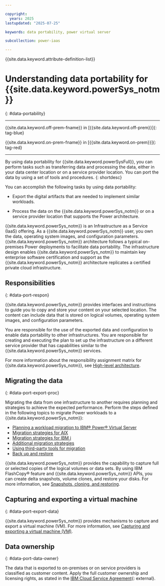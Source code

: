 ```yaml
---

copyright:
  years: 2025
lastupdated: "2025-07-25"

keywords: data portability, power virtual server

subcollection: power-iaas

---
```


{{site.data.keyword.attribute-definition-list}}



# Understanding data portability for {{site.data.keyword.powerSys_notm}}
{: #data-portability}



---

{{site.data.keyword.off-prem-fname}} in [{{site.data.keyword.off-prem}}]{: tag-blue}

{{site.data.keyword.on-prem-fname}} in [{{site.data.keyword.on-prem}}]{: tag-red}

---



By using data portability for {{site.data.keyword.powerSysFull}}, you can perform tasks such as transferring data and processing the data, either in your data center location or on a service provider location. You can port the data by using a set of tools and procedures.
{: shortdesc}


You can accomplish the following tasks by using data portability:

* Export the digital artifacts that are needed to implement similar workloads.

* Process the data on the {{site.data.keyword.powerSys_notm}} or on a service provider location that supports the Power architecture.


{{site.data.keyword.powerSys_notm}} is an Infrastructure as a Service (IaaS) offering. As a {{site.data.keyword.powerSys_notm}} user, you own the data, operating system images, and configuration parameters. {{site.data.keyword.powerSys_notm}} architecture follows a typical on-premises Power deployments to facilitate data portability. The infrastructure design enables {{site.data.keyword.powerSys_notm}} to maintain key enterprise software certification and support as the {{site.data.keyword.powerSys_notm}} architecture replicates a certified private cloud infrastructure.






## Responsibilities
{: #data-port-respon}

{{site.data.keyword.powerSys_notm}} provides interfaces and instructions to guide you to copy and store your content on your selected location. The content can include data that is stored on logical volumes, operating system images, and configuration parameters.

You are responsible for the use of the exported data and configuration to enable data portability to other infrastructures. You are responsible for creating and executing the plan to set up the infrastructure on a different service provider that has capabilities similar to the {{site.data.keyword.powerSys_notm}} services.

For more information about the responsibility assignment matrix for {{site.data.keyword.powerSys_notm}}, see [High-level architecture](/docs/power-iaas?topic=power-iaas-on-cloud-architecture#high-level-architecture-on-cloud).





## Migrating the data
{: #data-port-export-proc}

Migrating the data from one infrastructure to another requires planning and strategies to achieve the expected performance. Perform the steps defined in the following topics to migrate Power workloads to a {{site.data.keyword.powerSys_notm}}:

* [Planning a workload migration to IBM&reg; Power&reg; Virtual Server](/docs/power-iaas?topic=power-iaas-system-migration)
* [Migration strategies for AIX](/docs/power-iaas?topic=power-iaas-migration-aix)
* [Migration strategies for IBM i](/docs/power-iaas?topic=power-iaas-migration-strategies-power)
* [Additional migration strategies](/docs/power-iaas?topic=power-iaas-additional-migration-strategies-power)
* [Using third-party tools for migration](/docs/power-iaas?topic=power-iaas-migration-strategies-managed-thirdparty)
* [Back up and restore](/docs/power-iaas?topic=power-iaas-backup-restore)


{{site.data.keyword.powerSys_notm}} provides the capability to capture full or selected copies of the logical volumes or data sets. By using IBM FlashCopy&reg; feature and {{site.data.keyword.powerSys_notm}} APIs, you can create delta snapshots, volume clones, and restore your disks. For more information, see [Snapshots, cloning, and restoring](/docs/power-iaas?topic=power-iaas-snapshots-cloning).







## Capturing and exporting a virtual machine
{: #data-port-export-data}

{{site.data.keyword.powerSys_notm}} provides mechanisms to capture and export a virtual machine (VM). For more information, see [Capturing and exporting a virtual machine (VM)](/docs/power-iaas?topic=power-iaas-capturing-exporting-vm).

## Data ownership
{: #data-port-data-owner}

The data that is exported to on-premises or on service providers is classified as customer content. Apply the full customer ownership and licensing rights, as stated in the [IBM Cloud Service Agreement](https://www.ibm.com/terms/?id=Z126-6304_WS){: external}.
